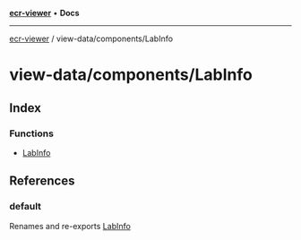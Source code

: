 [**ecr-viewer**](../../../README.md) • **Docs**

***

[ecr-viewer](../../../README.md) / view-data/components/LabInfo

# view-data/components/LabInfo

## Index

### Functions

- [LabInfo](functions/LabInfo.md)

## References

### default

Renames and re-exports [LabInfo](functions/LabInfo.md)
